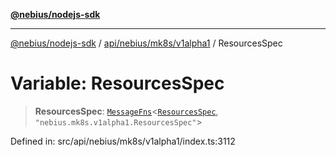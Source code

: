 [**@nebius/nodejs-sdk**](../../../../../README.md)

---

[@nebius/nodejs-sdk](../../../../../README.md) / [api/nebius/mk8s/v1alpha1](../README.md) / ResourcesSpec

# Variable: ResourcesSpec

> **ResourcesSpec**: [`MessageFns`](../../../../../runtime/protos/core/interfaces/MessageFns.md)\<[`ResourcesSpec`](../interfaces/ResourcesSpec.md), `"nebius.mk8s.v1alpha1.ResourcesSpec"`\>

Defined in: src/api/nebius/mk8s/v1alpha1/index.ts:3112
